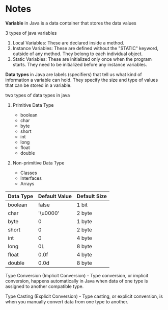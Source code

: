 # Notes

**Variable** in Java is a data container that stores the data values

3 types of java variables

1. Local Variables: These are declared inside a method.
2. Instance Variables: These are defined without the "STATIC" keyword, outside of any method. They belong to each individual object.
3. Static Variables: These are initialized only once when the program starts. They need to be initialized before any instance variables.

**Data types** in Java are labels (specifiers) that tell us what kind of information a variable can hold. They specify the size and type of values that can be stored in a variable.

two types of data types in java

1. Primitive Data Type

   - boolean
   - char
   - byte
   - short
   - int
   - long
   - float
   - double

2. Non-primitive Data Type

   - Classes
   - Interfaces
   - Arrays

| Data Type | Default Value | Default Size |
| --------- | ------------- | ------------ |
| boolean   | false         | 1 bit        |
| char      | '\u0000'      | 2 byte       |
| byte      | 0             | 1 byte       |
| short     | 0             | 2 byte       |
| int       | 0             | 4 byte       |
| long      | 0L            | 8 byte       |
| float     | 0.0f          | 4 byte       |
| double    | 0.0d          | 8 byte       |

Type Conversion (Implicit Conversion) - Type conversion, or implicit conversion, happens automatically in Java when data of one type is assigned to another compatible type.

Type Casting (Explicit Conversion) - Type casting, or explicit conversion, is when you manually convert data from one type to another.
